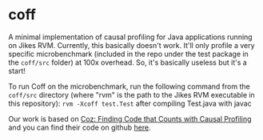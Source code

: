 # coff
A minimal implementation of causal profiling for Java applications running on Jikes RVM. Currently, this basically doesn't work. It'll only profile a very specific microbenchmark (included in the repo under the test package in the `coff/src` folder) at 100x overhead. So, it's basically useless but it's a start!

To run Coff on the microbenchmark, run the following command from the `coff/src` directory (where "rvm" is the path to the Jikes RVM executable in this repository): `rvm -Xcoff test.Test` after compiling Test.java with javac

Our work is based on [Coz: Finding Code that Counts with Causal Profiling](https://web.cs.umass.edu/publication/docs/2015/UM-CS-2015-008.pdf) and you can find their code on github [here](https://github.com/plasma-umass/coz).
